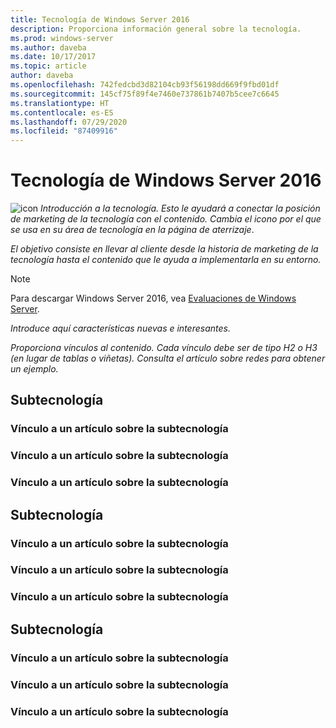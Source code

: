 ```yaml
---
title: Tecnología de Windows Server 2016
description: Proporciona información general sobre la tecnología.
ms.prod: windows-server
ms.author: daveba
ms.date: 10/17/2017
ms.topic: article
author: daveba
ms.openlocfilehash: 742fedcbd3d82104cb93f56198dd669f9fbd01df
ms.sourcegitcommit: 145cf75f89f4e7460e737861b7407b5cee7c6645
ms.translationtype: HT
ms.contentlocale: es-ES
ms.lasthandoff: 07/29/2020
ms.locfileid: "87409916"
---
```

# <a name="technology-in-windows-server-2016"></a>Tecnología de Windows Server 2016

<img src="media/6-networking.png" alt="icon" style='align:left'> *Introducción a la tecnología. Esto le ayudará a conectar la posición de marketing de la tecnología con el contenido. Cambia el icono por el que se usa en su área de tecnología en la página de aterrizaje*.

*El objetivo consiste en llevar al cliente desde la historia de marketing de la tecnología hasta el contenido que le ayuda a implementarla en su entorno.*

> [!Note]
> Para descargar Windows Server 2016, vea [Evaluaciones de Windows Server](https://www.microsoft.com/evalcenter/evaluate-windows-server-2016).

*Introduce aquí características nuevas e interesantes.*

*Proporciona vínculos al contenido. Cada vínculo debe ser de tipo H2 o H3 (en lugar de tablas o viñetas). Consulta el artículo sobre redes para obtener un ejemplo.*

## <a name="sub-technology"></a>Subtecnología

### <a name="link-to-article-about-sub-technology"></a>Vínculo a un artículo sobre la subtecnología

### <a name="link-to-article-about-sub-technology"></a>Vínculo a un artículo sobre la subtecnología

### <a name="link-to-article-about-sub-technology"></a>Vínculo a un artículo sobre la subtecnología

## <a name="sub-technology"></a>Subtecnología

### <a name="link-to-article-about-sub-technology"></a>Vínculo a un artículo sobre la subtecnología

### <a name="link-to-article-about-sub-technology"></a>Vínculo a un artículo sobre la subtecnología

### <a name="link-to-article-about-sub-technology"></a>Vínculo a un artículo sobre la subtecnología

## <a name="sub-technology"></a>Subtecnología

### <a name="link-to-article-about-sub-technology"></a>Vínculo a un artículo sobre la subtecnología

### <a name="link-to-article-about-sub-technology"></a>Vínculo a un artículo sobre la subtecnología

### <a name="link-to-article-about-sub-technology"></a>Vínculo a un artículo sobre la subtecnología
